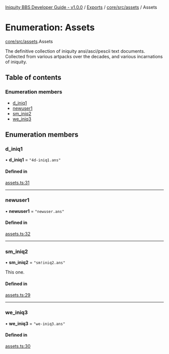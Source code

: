 [Iniquity BBS Developer Guide - v1.0.0](../README.md) / [Exports](../modules.md) / [core/src/assets](../modules/core_src_assets.md) / Assets

# Enumeration: Assets

[core/src/assets](../modules/core_src_assets.md).Assets

The definitive collection of iniquity ansi/asci/pescii text documents.
Collected from various artpacks over the decades, and various incarnations of iniquity.

## Table of contents

### Enumeration members

- [d\_iniq1](core_src_assets.Assets.md#d_iniq1)
- [newuser1](core_src_assets.Assets.md#newuser1)
- [sm\_iniq2](core_src_assets.Assets.md#sm_iniq2)
- [we\_iniq3](core_src_assets.Assets.md#we_iniq3)

## Enumeration members

### d\_iniq1

• **d\_iniq1** = `"4d-iniq1.ans"`

#### Defined in

[assets.ts:31](https://github.com/iniquitybbs/iniquity/blob/41dba24/packages/core/src/assets.ts#L31)

___

### newuser1

• **newuser1** = `"newuser.ans"`

#### Defined in

[assets.ts:32](https://github.com/iniquitybbs/iniquity/blob/41dba24/packages/core/src/assets.ts#L32)

___

### sm\_iniq2

• **sm\_iniq2** = `"sm!iniq2.ans"`

This one.

#### Defined in

[assets.ts:29](https://github.com/iniquitybbs/iniquity/blob/41dba24/packages/core/src/assets.ts#L29)

___

### we\_iniq3

• **we\_iniq3** = `"we-iniq3.ans"`

#### Defined in

[assets.ts:30](https://github.com/iniquitybbs/iniquity/blob/41dba24/packages/core/src/assets.ts#L30)
